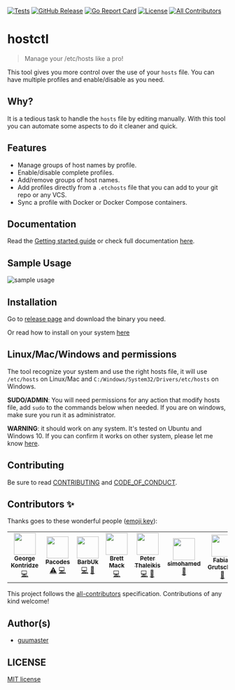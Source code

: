 [![Tests][tests-badge]][tests-link]
[![GitHub Release][release-badge]][release-link]
[![Go Report Card][report-badge]][report-link]
[![License][license-badge]][license-link]<!-- ALL-CONTRIBUTORS-BADGE:START - Do not remove or modify this section -->
[![All Contributors](https://img.shields.io/badge/all_contributors-7-orange.svg?style=flat-square)](#contributors-)
<!-- ALL-CONTRIBUTORS-BADGE:END -->


# hostctl

> Manage your /etc/hosts like a pro!

This tool gives you more control over the use of your `hosts` file. You can have multiple profiles and enable/disable as you need.


## Why?

It is a tedious task to handle the `hosts` file by editing manually. With this tool you can automate some aspects to do it cleaner and quick. 


## Features

  * Manage groups of host names by profile.
  * Enable/disable complete profiles.
  * Add/remove groups of host names.
  * Add profiles directly from a `.etchosts` file that you can add to your git repo or any VCS.
  * Sync a profile with Docker or Docker Compose containers.
  

## Documentation

Read the [Getting started guide](http://guumaster.github.io/hostctl/getting-started) 
or check full documentation [here](http://guumaster.github.io/hostctl).


## Sample Usage
![sample usage](docs/hostctl.gif)


## Installation

Go to [release page](https://github.com/guumaster/hostctl/releases) and download the binary you need.

Or read how to install on your system [here](http://guumaster.github.io/hostctl/installation/)


## Linux/Mac/Windows and permissions

The tool recognize your system and use the right hosts file, it will use `/etc/hosts` on Linux/Mac and `C:/Windows/System32/Drivers/etc/hosts` on Windows.

**SUDO/ADMIN**: You will need permissions for any action that modify hosts file, add `sudo` to the commands below when needed. If you are on windows, make sure you run it as administrator.

**WARNING**: it should work on any system. It's tested on Ubuntu and Windows 10. If you can confirm it works on other system, please let me know [here](https://github.com/guumaster/hostctl/issues/new).

## Contributing

Be sure to read [CONTRIBUTING](CONTRIBUTING.md) and [CODE_OF_CONDUCT](CODE_OF_CONDUCT.md).


## Contributors ✨

Thanks goes to these wonderful people ([emoji key](https://allcontributors.org/docs/en/emoji-key)):

<!-- ALL-CONTRIBUTORS-LIST:START - Do not remove or modify this section -->
<!-- prettier-ignore-start -->
<!-- markdownlint-disable -->
<table>
  <tr>
    <td align="center"><a href="https://github.com/gkze"><img src="https://avatars0.githubusercontent.com/u/3131232?v=4" width="50px;" alt=""/><br /><sub><b>George Kontridze</b></sub></a><br /><a href="https://github.com/guumaster/hostctl/commits?author=gkze" title="Code">💻</a></td>
    <td align="center"><a href="https://github.com/pacodes"><img src="https://avatars2.githubusercontent.com/u/28688410?v=4" width="50px;" alt=""/><br /><sub><b>Pacodes</b></sub></a><br /><a href="https://github.com/guumaster/hostctl/commits?author=pacodes" title="Tests">⚠️</a> <a href="https://github.com/guumaster/hostctl/commits?author=pacodes" title="Code">💻</a></td>
    <td align="center"><a href="https://772424.com"><img src="https://avatars3.githubusercontent.com/u/64371?v=4" width="50px;" alt=""/><br /><sub><b>BarbUk</b></sub></a><br /><a href="https://github.com/guumaster/hostctl/commits?author=BarbUk" title="Code">💻</a> <a href="#ideas-BarbUk" title="Ideas, Planning, & Feedback">🤔</a></td>
    <td align="center"><a href="https://github.com/devopsbrett"><img src="https://avatars1.githubusercontent.com/u/4403441?v=4" width="50px;" alt=""/><br /><sub><b>Brett Mack</b></sub></a><br /><a href="https://github.com/guumaster/hostctl/commits?author=devopsbrett" title="Code">💻</a></td>
    <td align="center"><a href="https://peterthaleikis.com"><img src="https://avatars0.githubusercontent.com/u/8433587?v=4" width="50px;" alt=""/><br /><sub><b>Peter Thaleikis</b></sub></a><br /><a href="https://github.com/guumaster/hostctl/commits?author=spekulatius" title="Code">💻</a> <a href="https://github.com/guumaster/hostctl/commits?author=spekulatius" title="Documentation">📖</a></td>
    <td align="center"><a href="https://github.com/smhmd"><img src="https://avatars0.githubusercontent.com/u/46059092?v=4" width="50px;" alt=""/><br /><sub><b>simohamed</b></sub></a><br /><a href="#ideas-smhmd" title="Ideas, Planning, & Feedback">🤔</a></td>
    <td align="center"><a href="https://github.com/fabiang"><img src="https://avatars2.githubusercontent.com/u/348344?v=4" width="50px;" alt=""/><br /><sub><b>Fabian Grutschus</b></sub></a><br /><a href="#ideas-fabiang" title="Ideas, Planning, & Feedback">🤔</a></td>
  </tr>
</table>

<!-- markdownlint-enable -->
<!-- prettier-ignore-end -->
<!-- ALL-CONTRIBUTORS-LIST:END -->

This project follows the [all-contributors](https://github.com/all-contributors/all-contributors) specification. Contributions of any kind welcome!


## Author(s)

* [guumaster](https://github.com/guumaster)


## LICENSE

 [MIT license](LICENSE)




<!-- JUST BADGES & LINKS -->
[tests-badge]: https://img.shields.io/github/workflow/status/guumaster/hostctl/Test
[tests-link]: https://github.com/guumaster/hostctl/actions?query=workflow%3ATest

[release-badge]: https://img.shields.io/github/release/guumaster/hostctl.svg?logo=github&labelColor=262b30
[release-link]: https://github.com/guumaster/hostctl/releases

[report-badge]: https://goreportcard.com/badge/github.com/guumaster/hostctl
[report-link]: https://goreportcard.com/report/github.com/guumaster/hostctl

[license-badge]: https://img.shields.io/github/license/guumaster/hostctl
[license-link]: https://github.com/guumaster/hostctl/LICENSE

